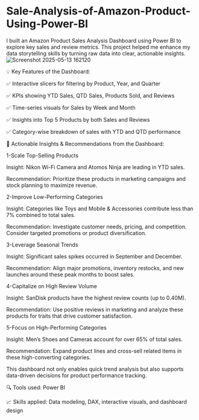 # Sale-Analysis-of-Amazon-Product-Using-Power-BI
I built an Amazon Product Sales Analysis Dashboard using Power BI to explore key sales and review metrics. This project helped me enhance my data storytelling skills by turning raw data into clear, actionable insights.
![Screenshot 2025-05-13 162120](https://github.com/user-attachments/assets/fa13ac3c-b262-4547-b357-7dc405c46491)

💡 Key Features of the Dashboard:

 ✅ Interactive slicers for filtering by Product, Year, and Quarter

 ✅ KPIs showing YTD Sales, QTD Sales, Products Sold, and Reviews

 ✅ Time-series visuals for Sales by Week and Month

 ✅ Insights into Top 5 Products by both Sales and Reviews

 ✅ Category-wise breakdown of sales with YTD and QTD performance



📌 Actionable Insights & Recommendations from the Dashboard:

1-Scale Top-Selling Products

Insight: Nikon Wi-Fi Camera and Atomos Ninja are leading in YTD sales.

Recommendation: Prioritize these products in marketing campaigns and stock planning to maximize revenue.



2-Improve Low-Performing Categories

Insight: Categories like Toys and Mobile & Accessories contribute less than 7% combined to total sales.

Recommendation: Investigate customer needs, pricing, and competition. Consider targeted promotions or product diversification.



3-Leverage Seasonal Trends

Insight: Significant sales spikes occurred in September and December.

Recommendation: Align major promotions, inventory restocks, and new launches around these peak months to boost sales.



4-Capitalize on High Review Volume

Insight: SanDisk products have the highest review counts (up to 0.40M).

Recommendation: Use positive reviews in marketing and analyze these products for traits that drive customer satisfaction.



5-Focus on High-Performing Categories

Insight: Men’s Shoes and Cameras account for over 65% of total sales.

Recommendation: Expand product lines and cross-sell related items in these high-converting categories.



This dashboard not only enables quick trend analysis but also supports data-driven decisions for product performance tracking.

🔍 Tools used: Power BI

 📈 Skills applied: Data modeling, DAX, interactive visuals, and dashboard design
